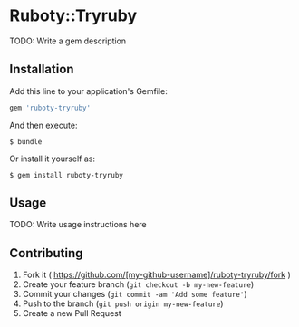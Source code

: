 # Ruboty::Tryruby

TODO: Write a gem description

## Installation

Add this line to your application's Gemfile:

```ruby
gem 'ruboty-tryruby'
```

And then execute:

    $ bundle

Or install it yourself as:

    $ gem install ruboty-tryruby

## Usage

TODO: Write usage instructions here

## Contributing

1. Fork it ( https://github.com/[my-github-username]/ruboty-tryruby/fork )
2. Create your feature branch (`git checkout -b my-new-feature`)
3. Commit your changes (`git commit -am 'Add some feature'`)
4. Push to the branch (`git push origin my-new-feature`)
5. Create a new Pull Request
